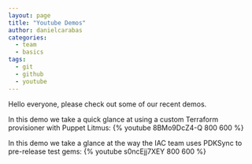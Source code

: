 ```yaml
---
layout: page
title: "Youtube Demos"
author: danielcarabas
categories:
  - team
  - basics
tags:
  - git
  - github
  - youtube
---
```


Hello everyone, please check out some of our recent demos. 

In this demo we take a quick glance at using a custom Terraform provisioner with Puppet Litmus:
{% youtube 8BMo9DcZ4-Q 800 600 %}

In this demo we take a glance at the way the IAC team uses PDKSync to pre-release test gems:
{% youtube s0ncEjj7XEY 800 600 %}
